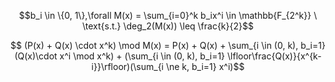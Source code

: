 $$b_i \in \{0, 1\},\forall M(x) = \sum_{i=0}^k b_ix^i \in \mathbb{F_{2^k}} \ \text{s.t.} \deg_2(M(x)) \leq \frac{k}{2}$$

$$ (P(x) + Q(x) \cdot x^k) \mod M(x) = P(x) + Q(x) + \sum_{i \in (0, k), b_i=1} (Q(x)\cdot x^i \mod x^k) + (\sum_{i \in (0, k), b_i=1} \lfloor\frac{Q(x)}{x^{k-i}}\rfloor)(\sum_{i \ne k, b_i=1} x^i)$$
